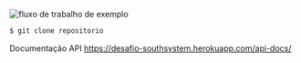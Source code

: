 ![fluxo de trabalho de exemplo](https://github.com/IgorSouzaBezerra/ProductManagement/actions/workflows/main.yml/badge.svg)

```bash
$ git clone repositorio
```

Documentação API https://desafio-southsystem.herokuapp.com/api-docs/
